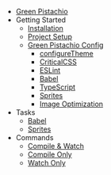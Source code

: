 * [Green Pistachio](/)
* Getting Started
  * [Installation](installation.md)
  * [Project Setup](project-setup.md)
  * [Green Pistachio Config](green-pistachio-config.md)
    * [configureTheme](configure-theme.md)
    * [CriticalCSS](critical-css.md)
    * [ESLint](eslint-config.md)
    * [Babel](babel-config.md)
    * [TypeScript](typescript-config.md)
    * [Sprites](sprites-config.md)
    * [Image Optimization](image-opt-config.md)
* Tasks
  * [Babel](task-babel.md)
  * [Sprites](task-sprites.md)
* Commands
  * [Compile & Watch](command-compile-watch.md)
  * [Compile Only](command-compile.md)
  * [Watch Only](command-watch.md)
<!--
TODO Add Additional Features Pages

* Additional Features
  * [LiveReload](livereload.md)
  * [Image Optimization](image-optimization.md) -->
